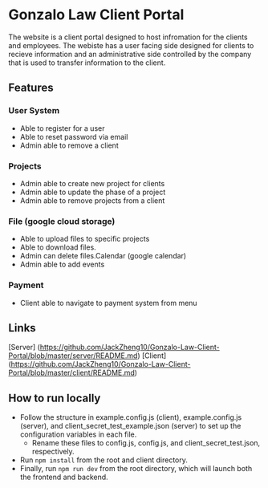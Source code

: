 # Gonzalo Law Client Portal #
The website is a client portal designed to host infromation for the clients and employees. The webiste has a user facing side designed for clients to recieve information and an administrative side controlled by the company that is used to transfer information to the client.

## Features ##

### User System ###
* Able to register for a user
* Able to reset password via email
* Admin able to remove a client
### Projects ###
* Admin able to create new project for clients
* Admin able to update the phase of a project
* Admin able to remove projects from a client
### File (google cloud storage) ###
* Able to upload files to specific projects
* Able to download files.
* Admin can delete files.Calendar (google calendar)
* Admin able to add events 
### Payment ###
* Client able to navigate to payment system from menu

## Links ##
[Server] (https://github.com/JackZheng10/Gonzalo-Law-Client-Portal/blob/master/server/README.md)
[Client] (https://github.com/JackZheng10/Gonzalo-Law-Client-Portal/blob/master/client/README.md)

## How to run locally

* Follow the structure in example.config.js (client), example.config.js (server), and client_secret_test_example.json (server) to set up the configuration variables in each file.<br/>
  * Rename these files to config.js, config.js, and client_secret_test.json, respectively.<br/>
* Run `npm install` from the root and client directory. <br/>
* Finally, run `npm run dev` from the root directory, which will launch both the frontend and backend.<br/>
